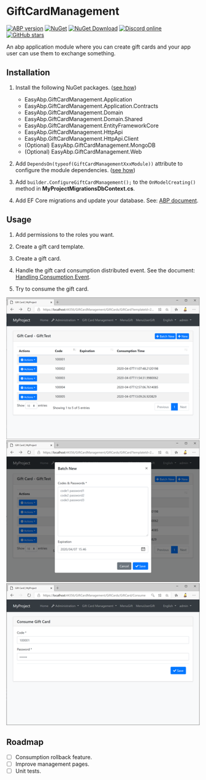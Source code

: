 # GiftCardManagement

[![ABP version](https://img.shields.io/badge/dynamic/xml?style=flat-square&color=yellow&label=abp&query=%2F%2FProject%2FPropertyGroup%2FAbpVersion&url=https%3A%2F%2Fraw.githubusercontent.com%2FEasyAbp%2FGiftCardManagement%2Fmaster%2FDirectory.Build.props)](https://abp.io)
[![NuGet](https://img.shields.io/nuget/v/EasyAbp.GiftCardManagement.Domain.Shared.svg?style=flat-square)](https://www.nuget.org/packages/EasyAbp.GiftCardManagement.Domain.Shared)
[![NuGet Download](https://img.shields.io/nuget/dt/EasyAbp.GiftCardManagement.Domain.Shared.svg?style=flat-square)](https://www.nuget.org/packages/EasyAbp.GiftCardManagement.Domain.Shared)
[![Discord online](https://badgen.net/discord/online-members/xyg8TrRa27?label=Discord)](https://discord.gg/xyg8TrRa27)
[![GitHub stars](https://img.shields.io/github/stars/EasyAbp/GiftCardManagement?style=social)](https://www.github.com/EasyAbp/GiftCardManagement)

An abp application module where you can create gift cards and your app user can use them to exchange something.

## Installation

1. Install the following NuGet packages. ([see how](https://github.com/EasyAbp/EasyAbpGuide/blob/master/docs/How-To.md#add-nuget-packages))

    * EasyAbp.GiftCardManagement.Application
    * EasyAbp.GiftCardManagement.Application.Contracts
    * EasyAbp.GiftCardManagement.Domain
    * EasyAbp.GiftCardManagement.Domain.Shared
    * EasyAbp.GiftCardManagement.EntityFrameworkCore
    * EasyAbp.GiftCardManagement.HttpApi
    * EasyAbp.GiftCardManagement.HttpApi.Client
    * (Optional) EasyAbp.GiftCardManagement.MongoDB
    * (Optional) EasyAbp.GiftCardManagement.Web

1. Add `DependsOn(typeof(GiftCardManagementXxxModule))` attribute to configure the module dependencies. ([see how](https://github.com/EasyAbp/EasyAbpGuide/blob/master/docs/How-To.md#add-module-dependencies))

1. Add `builder.ConfigureGiftCardManagement();` to the `OnModelCreating()` method in **MyProjectMigrationsDbContext.cs**.

1. Add EF Core migrations and update your database. See: [ABP document](https://docs.abp.io/en/abp/latest/Tutorials/Part-1?UI=MVC&DB=EF#add-database-migration).

## Usage

1. Add permissions to the roles you want.

1. Create a gift card template.

1. Create a gift card.

1. Handle the gift card consumption distributed event. See the document: [Handling Consumption Event](/docs/Handling-Consumption-Event.md).

1. Try to consume the gift card.

![GiftCards](/docs/images/GiftCards.png)
![BatchCreate](/docs/images/BatchCreate.png)
![Consumption](/docs/images/Consumption.png)

## Roadmap

- [ ] Consumption rollback feature.
- [ ] Improve management pages.
- [ ] Unit tests.
